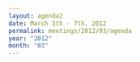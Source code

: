 ```yaml
---
layout: agenda2
date: March 5th - 7th, 2012
permalink: meetings/2012/03/agenda
year: "2012"
month: "03"
---
```

